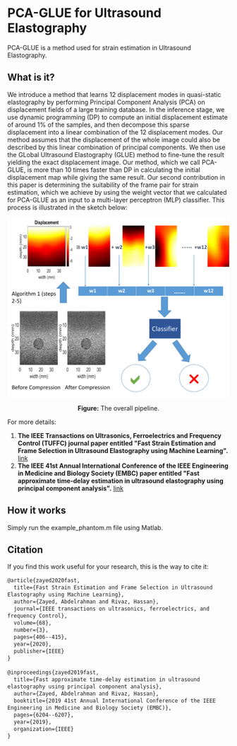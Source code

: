 # PCA-GLUE for Ultrasound Elastography
PCA-GLUE is a method used for strain estimation in Ultrasound Elastography.

## What is it?
We introduce a method that learns 12 displacement modes in quasi-static elastography by performing Principal Component Analysis (PCA) on displacement fields of a large training database. In the inference stage, we use dynamic programming (DP) to compute an initial displacement estimate of around 1% of the samples, and then decompose this sparse displacement into a linear combination of the 12 displacement modes. Our method assumes that the displacement of the whole image could also be described by this linear combination of principal components. We then use the GLobal Ultrasound Elastography (GLUE) method to fine-tune the result yielding the exact displacement image. Our method, which we call PCA-GLUE, is more than 10 times faster than DP in calculating the initial displacement map while giving the same result. Our second contribution in this paper is determining the suitability of the frame pair for strain estimation, which we achieve by using the weight vector that we calculated for PCA-GLUE as an input to a multi-layer perceptron (MLP) classifier. This process is illustrated in the sketch below:


<div style="text-align: center">
<img src="figures/algorithm_steps.pdf" width="600">
<p style="text-align: center;"> <b>Figure:</b> The overall pipeline. </p>
</div>

For more details:
1. **The IEEE Transactions on Ultrasonics, Ferroelectrics and Frequency Control (TUFFC) journal paper entitled "Fast Strain Estimation and Frame Selection in Ultrasound Elastography using Machine Learning".**
[link](https://ieeexplore.ieee.org/document/9091615)
2. **The IEEE 41st Annual International Conference of the IEEE Engineering in Medicine and Biology Society (EMBC) paper entitled "Fast approximate time-delay estimation in ultrasound elastography using principal component analysis".**
[link](https://arxiv.org/pdf/1911.05242.pdf)
 

## How it works
Simply run the example_phantom.m file using Matlab. 


## Citation

If you find this work useful for your research, this is the way to cite it:

```
@article{zayed2020fast,
  title={Fast Strain Estimation and Frame Selection in Ultrasound Elastography using Machine Learning},
  author={Zayed, Abdelrahman and Rivaz, Hassan},
  journal={IEEE transactions on ultrasonics, ferroelectrics, and frequency Control},
  volume={68},
  number={3},
  pages={406--415},
  year={2020},
  publisher={IEEE}
}

@inproceedings{zayed2019fast,
  title={Fast approximate time-delay estimation in ultrasound elastography using principal component analysis},
  author={Zayed, Abdelrahman and Rivaz, Hassan},
  booktitle={2019 41st Annual International Conference of the IEEE Engineering in Medicine and Biology Society (EMBC)},
  pages={6204--6207},
  year={2019},
  organization={IEEE}
}
